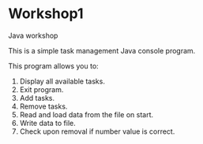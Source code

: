 # Workshop1
Java workshop

This is a simple task management Java console program.

This program allows you to:
1. Display all available tasks.
2. Exit program.
3. Add tasks.
4. Remove tasks.
5. Read and load data from the file on start.
6. Write data to file.
7. Check upon removal if number value is correct. 